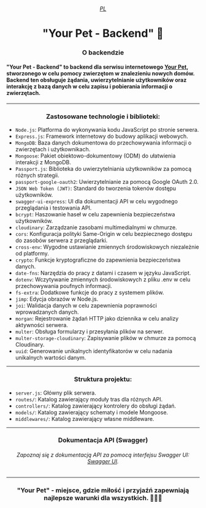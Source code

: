 ###### <div align=center>[PL](README.pl.md)</div>

# <div align=center> "Your Pet - Backend" 🐾</div>

### <div align=center>O backendzie</div>

#### "Your Pet - Backend" to backend dla serwisu internetowego [Your Pet](https://nmarkhotsky.github.io/your-pet-project-front/), stworzonego w celu pomocy zwierzętom w znalezieniu nowych domów. Backend ten obsługuje żądania, uwierzytelnianie użytkowników oraz interakcję z bazą danych w celu zapisu i pobierania informacji o zwierzętach.

---

### <div align=center>Zastosowane technologie i biblioteki:</div>
* `Node.js`: Platforma do wykonywania kodu JavaScript po stronie serwera.
* `Express.js`: Framework internetowy do budowy aplikacji webowych.
* `MongoDB`: Baza danych dokumentowa do przechowywania informacji o zwierzętach i użytkownikach.
* `Mongoose`: Pakiet obiektowo-dokumentowy (ODM) do ułatwienia interakcji z MongoDB.
* `Passport.js`: Biblioteka do uwierzytelniania użytkowników za pomocą różnych strategii.
* `passport-google-oauth2`: Uwierzytelnianie za pomocą Google OAuth 2.0.
* `JSON Web Token (JWT)`: Standard do tworzenia tokenów dostępu użytkowników.
* `swagger-ui-express`: UI dla dokumentacji API w celu wygodnego przeglądania i testowania API.
* `bcrypt`: Haszowanie haseł w celu zapewnienia bezpieczeństwa użytkowników.
* `cloudinary`: Zarządzanie zasobami multimedialnymi w chmurze.
* `cors`: Konfiguracja polityki Same-Origin w celu bezpiecznego dostępu do zasobów serwera z przeglądarki.
* `cross-env`: Wygodne ustawianie zmiennych środowiskowych niezależnie od platformy.
* `crypto`: Funkcje kryptograficzne do zapewnienia bezpieczeństwa danych.
* `date-fns`: Narzędzia do pracy z datami i czasem w języku JavaScript.
* `dotenv`: Wczytywanie zmiennych środowiskowych z pliku .env w celu przechowywania poufnych informacji.
* `fs-extra`: Dodatkowe funkcje do pracy z systemem plików.
* `jimp`: Edycja obrazów w Node.js.
* `joi`: Walidacja danych w celu zapewnienia poprawności wprowadzanych danych.
* `morgan`: Rejestrowanie żądań HTTP jako dziennika w celu analizy aktywności serwera.
* `multer`: Obsługa formularzy i przesyłania plików na serwer.
* `multer-storage-cloudinary`: Zapisywanie plików w chmurze za pomocą Cloudinary.
* `uuid`: Generowanie unikalnych identyfikatorów w celu nadania unikalnych wartości danym.

---

### <div align=center>Struktura projektu:</div>
* `server.js`: Główny plik serwera.
* `routes/`: Katalog zawierający moduły tras dla różnych API.
* `controllers/`: Katalog zawierający kontrolery do obsługi żądań.
* `models/`: Katalog zawierający schematy i modele Mongoose.
* `middlewares/`: Katalog zawierający własne middleware.

---

### <div align=center>Dokumentacja API (Swagger)</div>
###### <div align=center>Zapoznaj się z dokumentacją API za pomocą interfejsu Swagger UI: [Swagger UI](https://mypets-backend.onrender.com/api/api-docs/).</div>

---

### <div align=center>"Your Pet" - miejsce, gdzie miłość i przyjaźń zapewniają najlepsze warunki dla wszystkich. 🐶🐱💕</div>